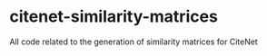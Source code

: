 # citenet-similarity-matrices
All code related to the generation of similarity matrices for CiteNet
